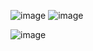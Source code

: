 ![image](https://github.com/user-attachments/assets/16f09010-daaa-4f47-8320-368eb4eab0c1)
![image](https://github.com/user-attachments/assets/54a5cf75-e6b4-40f6-9c8d-6532550baae5)

![image](https://github.com/user-attachments/assets/03bfa421-ffc8-478a-b9a5-beb8e95c0252)
